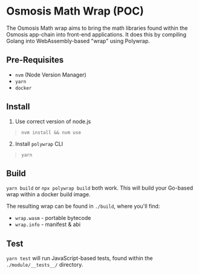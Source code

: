 # Osmosis Math Wrap (POC)

The Osmosis Math wrap aims to bring the math libraries found within the Osmosis app-chain into front-end applications. It does this by compiling Golang into WebAssembly-based "wrap" using Polywrap.

## Pre-Requisites
* `nvm` (Node Version Manager)
* `yarn`
* `docker`

## Install
1. Use correct version of node.js  
> `nvm install && nvm use`

2. Install `polywrap` CLI  
> `yarn`

## Build
`yarn build` or `npx polywrap build` both work. This will build your Go-based wrap within a docker build image.

The resulting wrap can be found in `./build`, where you'll find:
* `wrap.wasm` - portable bytecode
* `wrap.info` - manifest & abi

## Test
`yarn test` will run JavaScript-based tests, found within the `./module/__tests__/` directory.
